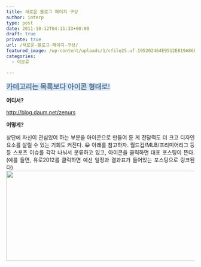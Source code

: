 ```yaml
---
title: 새로운 블로그 페이지 구상
author: interp
type: post
date: 2011-10-12T04:11:33+00:00
draft: true
private: true
url: /새로운-블로그-페이지-구상/
featured_image: /wp-content/uploads/1/cfile25.uf.195202464E9512EB19A86E.png
categories:
  - 미분류

---
```

**<span style="font-family: Gungsuh; "><span style="font-size: 14pt; "><span style="font-family: Dotum; background-color: rgb(218, 232, 246);"><font class="Apple-style-span" color="#587693">카테고리는 목록보다 아이콘 형태로!</font></span></span></span>**

<b style="background-color: transparent; ">어디서?</b>
  
<a href="http://blog.daum.net/zenurs" style="background-color: transparent; ">http://blog.daum.net/zenurs<br /> </a>
  

  
<b style="background-color: transparent; ">어떻게?&nbsp;</b>

<div style="background-color: transparent; text-align: justify; ">
  상단에 자신이 관심있어 하는 부분을 아이콘으로 만들어 둔 게 전달력도 더 크고 디자인 요소를 살릴 수 있는 기회도 커진다. 😀 아래를 참고하자. 월드컵/MLB/프리미어리그 등등 스포츠 이슈를 각각 나눠서 분류하고 있고, 아이콘을 클릭하면 대표 포스팅이 뜬다. (예를 들면, 유로2012를 클릭하면 예선 일정과 결과표가 들어있는 포스팅으로 링크된다)
</div>



<p style="background-color: transparent; margin-top: 0px; margin-right: 0px; margin-bottom: 0px; margin-left: 0px; ">
  <img src="http://interp.iwinv.net/wp-content/uploads/1/cfile25.uf.195202464E9512EB19A86E.png" class="aligncenter" width="723" height="241" alt="" filename="제목-없음-1.png" filemime="image/jpeg" />
</p>



<div style="background-color: transparent; ">
</div>